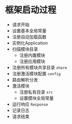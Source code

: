# 框架启动过程

- 请求开始
- 设置基本全局常量
- 注册自动加载函数
- 实例化Application
- 扫描模块目录
    - 注册内置模块
    - 注册应用模块
- 注册所有模块共享目录 `share`
- 注册激活模块配置 `config`
- 路由解析分发
- 激活模块
    - 注册私有目录 `src`
    - 设置模块全局常量
- 运行响应 `Response`
- 记录日志
- 请求结束